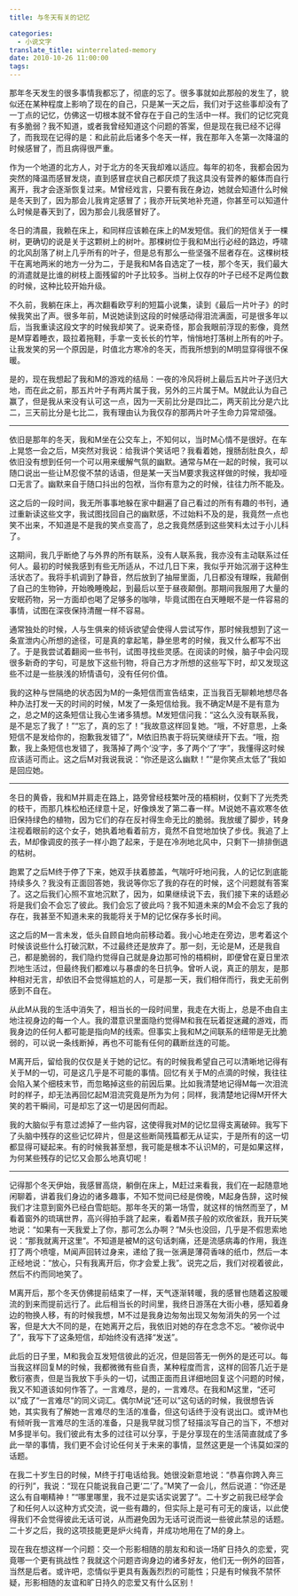```yaml
---
title: 与冬天有关的记忆

categories:
  - 小说文字
translate_title: winterrelated-memory
date: 2010-10-26 11:00:00
tags:
---
```


那年冬天发生的很多事情我都忘了，彻底的忘了。很多事就如此那般的发生了，貌似还在某种程度上影响了现在的自己，只是某一天之后，我们对于这些事却没有了一丁点的记忆，仿佛这一切根本就不曾存在于自己的生活中一样。我们的记忆究竟有多脆弱？我不知道，或者我曾经知道这个问题的答案，但是现在我已经不记得了，而我现在记得的是：和此前此后诸多个冬天一样，我在那年入冬第一次降温的时候感冒了，而且病得很严重。

作为一个地道的北方人，对于北方的冬天我却难以适应。每年的初冬，我都会因为突然的降温而感冒发烧，直到感冒症状自己都厌烦了我这具没有营养的躯体而自行离开，我才会逐渐恢复过来。M曾经戏言，只要有我在身边，她就会知道什么时候是冬天到了，因为那会儿我肯定感冒了；我亦开玩笑地补充道，你甚至可以知道什么时候是春天到了，因为那会儿我感冒好了。

冬日的清晨，我赖在床上，和同样应该赖在床上的M发短信。我们的短信关于一棵树，更确切的说是关于这颗树上的树叶。那棵树位于我和M出行必经的路边，呼啸的北风刮落了树上几乎所有的叶子，但是总有那么一些坚强不屈者存在。这棵树枝干在离地两米的地方一分为二，于是我和M各自选定了一枝，那个冬天，我们最大的消遣就是比谁的树枝上面残留的叶子比较多。当树上仅存的叶子已经不足两位数的时候，这种比较开始升级。

不久前，我躺在床上，再次翻看欧亨利的短篇小说集，读到《最后一片叶子》的时候我笑出了声。很多年前，M说她读到这段的时候感动得泪流满面，可是很多年以后，当我重读这段文字的时候我却笑了。说来奇怪，那会我眼前浮现的影像，竟然是M穿着睡衣，趿拉着拖鞋，手拿一支长长的竹竿，悄悄地打落树上所有的叶子。让我发笑的另一个原因是，时值北方寒冷的冬天，而我所想到的M明显穿得很不保暖。

是的，现在我想起了我和M的游戏的结局：一夜的冷风将树上最后五片叶子送归大地，而在此之前，那五片叶子有两片属于我，另外的三片属于M。M就此认为自己赢了，但是我从来没有认可这一点，因为一天前比分是四比二，两天前比分是六比二，三天前比分是七比二，我有理由认为我仅存的那两片叶子生命力异常顽强。

---

依旧是那年的冬天，我和M坐在公交车上，不知何以，当时M心情不是很好。在车上晃悠一会之后，M突然对我说：给我讲个笑话吧？我看着她，搜肠刮肚良久，却依旧没有想到任何一个可以用来缓解气氛的幽默。通常与M在一起的时候，我可以随口说出一些让M忍俊不禁的话语，但是某一天当M要求我这样做的时候，我却哑口无言了。幽默来自于随口抖出的包袱，当你有意为之的时候，往往力所不能及。

这之后的一段时间，我无所事事地躲在家中翻遍了自己看过的所有有趣的书刊，通过重新读这些文字，我试图找回自己的幽默感，不过始料不及的是，我竟然一点也笑不出来，不知道是不是我的笑点变高了，总之我竟然感到这些笑料太过于小儿科了。

这期间，我几乎断绝了与外界的所有联系，没有人联系我，我亦没有主动联系过任何人。最初的时候我感到有些无所适从，不过几日下来，我似乎开始沉溺于这种生活状态了。我将手机调到了静音，然后放到了抽屉里面，几日都没有理睬，我颠倒了自己的生物钟，开始晚睡晚起，到最后以至于昼夜颠倒。那期间我服用了大量的安眠药物，另一方面却也喝了足够多的咖啡，毕竟试图在白天睡眠不是一件容易的事情，试图在深夜保持清醒一样不容易。

通常独处的时候，人与生俱来的倾诉欲望会使得人尝试写作，那时候我想到了这一条宣泄内心所想的途径，可是真的拿起笔，静坐思考的时候，我又什么都写不出了。于是我尝试着翻阅一些书刊，试图寻找些灵感。在阅读的时候，脑子中会闪现很多新奇的字句，可是放下这些刊物，将自己方才所想的这些写下时，却又发现这些不过是一些肤浅的矫情语句，没有任何价值。

我的这种与世隔绝的状态因为M的一条短信而宣告结束，正当我百无聊赖地想尽各种办法打发一天的时间的时候，M发了一条短信给我。我不确定M是不是有意为之，总之M的这条短信让我心生诸多猜想。M发短信问我：“这么久没有联系我，是不是忘了我了！”“忘了，真的忘了！”我故意这样回复她。“哦，不好意思，上条短信不是发给你的，抱歉我发错了”，M依旧热衷于将玩笑继续开下去。“哦，抱歉，我上条短信也发错了，我落掉了两个‘没’字，多了两个‘了’字”，我懂得这时候应该适可而止。这之后M对我说我说：“你还是这么幽默！”“是你笑点太低了”我如是回应她。

---

冬日的黄昏，我和M并肩走在路上，路旁曾经枝繁叶茂的梧桐树，仅剩下了光秃秃的枝干，而那几株松柏还绿意十足，好像焕发了第二春一样。M说她不喜欢寒冬依旧保持绿色的植物，因为它们的存在反衬得生命无比的脆弱。我放缓了脚步，转身注视着眼前的这个女子，她执着地看着前方，竟然不自觉地加快了步伐。我追了上去，M却像调皮的孩子一样小跑了起来，于是在冷冽地北风中，只剩下一排排倒退的枯树。

跑累了之后M终于停了下来，她双手扶着膝盖，气喘吁吁地问我，人的记忆到底能持续多久？我没有正面回答她，我说等你忘了我的存在的时候，这个问题就有答案了。这之后我们心照不宣地沉默了，因为，如果继续说下去，我们接下来的话题必将是我们会不会忘了彼此。我们会忘了彼此吗？我不知道未来的M会不会忘了我的存在，我甚至不知道未来的我能将关于M的记忆保存多长时间。

这之后的M一言未发，低头自顾自地向前移动着。我小心地走在旁边，思考着这个时候该说些什么打破沉默，不过最终还是放弃了。那一刻，无论是M，还是我自己，都是脆弱的，我们隐约觉得自己就是身边那可怜的梧桐树，即便曾在夏日里浓烈地生活过，但最终我们都难以与暴虐的冬日抗争。曾听人说，真正的朋友，是那种相对无言，却依旧不会觉得尴尬的人，可是那一天，我们相伴而行，我史无前例感到不自在。

从此M从我的生活中消失了，相当长的一段时间里，我走在大街上，总是不由自主地注视身边的每一个人。我的潜意识里面隐约觉得M和我在玩着捉迷藏的游戏，而我身边的任何人都可能是指向M的线索。但事实上我和M之间联系的纽带是无比脆弱的，可以说一条线断掉，再也不可能有任何的藕断丝连的可能。

M离开后，留给我的仅仅是关于她的记忆。有的时候我希望自己可以清晰地记得有关于M的一切，可是这几乎是不可能的事情。回忆有关于M的点滴的时候，我往往会陷入某个细枝末节，而忽略掉这些的前因后果。比如我清楚地记得M每一次泪流时的样子，却无法再回忆起M泪流究竟是所为为何；同样，我清楚地记得M开怀大笑的若干瞬间，可是却忘了这一切是因何而起。

我的大脑似乎有意过滤掉了一些内容，这使得我对M的记忆显得支离破碎。我写下了头脑中残存的这些记忆碎片，但是这些断简残篇都无从证实，于是所有的这一切都显得可疑起来。有的时候我甚至想，我可能是根本不认识M的，可是如果这样，为何某些残存的记忆又会那么地真切呢！

---

记得那个冬天伊始，我感冒高烧，躺倒在床上，M赶过来看我，我们在一起随意地闲聊着，讲着我们身边的诸多趣事，不知不觉间已经是傍晚，M起身告辞，这时候我们才注意到窗外已经白雪皑皑。那年冬天的第一场雪，就这样的悄然而至了，M看着窗外的琉璃世界，高兴得拍手跳了起来，看着M孩子般的欢欣雀跃，我开玩笑地说：“如果有一天我爱上了你，那可怎么办啊？”M头也没回，几乎是不假思索地说：“那我就离开这里”。不知道是被M的这句话刺痛，还是流感病毒的作用，我连打了两个喷嚏，M闻声回转过身来，递给了我一张满是薄荷香味的纸巾，然后一本正经地说：“放心，只有我离开后，你才会爱上我”。说完之后，我们对视着彼此，然后不约而同地笑了。

M离开后，那个冬天仿佛提前结束了一样，天气逐渐转暖，我的感冒也随着这股暖流的到来而提前远行了。此后相当长的时间里，我终日游荡在大街小巷，感知着身边的物换人移，有的时候我想，M不过是我身边匆匆出现又匆匆消失的另一个过客，但是大大不同的是，在她离开之后，我依旧对她的存在念念不忘。“被你说中了”，我写下了这条短信，却始终没有选择“发送”。

此后的日子里，M和我会互发短信彼此的近况，但是回答无一例外的是还可以。每当我这样回复M的时候，我都微微有些自责，某种程度而言，这样的回答几近于是敷衍塞责，但是当我放下手头的一切，试图正面而且详细地回复这个问题的时候，我又不知道该如何作答了。一言难尽，是的，一言难尽。在我和M这里，“还可以”成了“一言难尽”的同义词汇。偶尔M说“还可以”这句话的时候，我很想告诉她，其实我有了解她一言难尽的生活的准备，但这句话终于没有说出口。或许M也有倾听我一言难尽的生活的准备，只是我早就习惯了轻描淡写自己的当下，不想对M多提半句。我们彼此有太多的过往可以分享，于是分享现在的生活简直就成了多此一举的事情，我们更不会讨论任何关于未来的事情，显然这更是一个讳莫如深的话题。

在我二十岁生日的时候，M终于打电话给我。她很没新意地说：“恭喜你跨入奔三的行列”，我说：“现在只能说我自己更‘二’了。”M笑了一会儿，然后说道：“你还是这么有自嘲精神！”“哪里哪里，我不过是实话实说罢了”。二十岁之前我已经学会了和任何人以这种方式交流，说一些有趣的，但实际上是可有可无的废话，以此使得我们不会觉得彼此无话可说，从而避免因为无话可说而说一些彼此禁忌的话题。二十岁之后，我的这项技能更是炉火纯青，并成功地用在了M的身上。

现在我在想这样一个问题：交一个形影相随的朋友和和谈一场旷日持久的恋爱，究竟哪一个更有挑战性？我就这个问题咨询身边的诸多好友，他们无一例外的回答，当然是后者。或许吧，恋情似乎更具有轰轰烈烈的可能性；只是有时候我不禁怀疑，形影相随的友谊和旷日持久的恋爱又有什么区别！